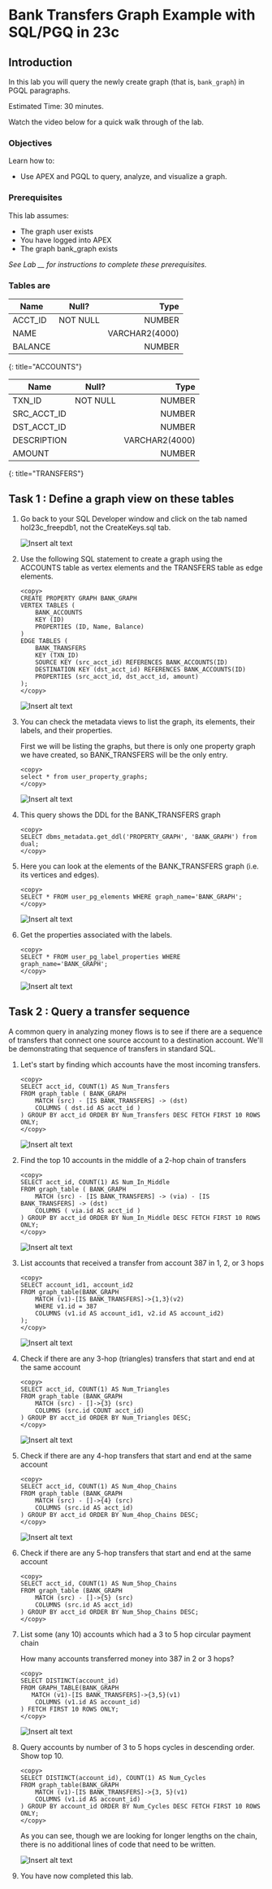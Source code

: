 # Bank Transfers Graph Example with SQL/PGQ in 23c

## Introduction

In this lab you will query the newly create graph (that is, `bank_graph`) in PGQL paragraphs.

Estimated Time: 30 minutes.

Watch the video below for a quick walk through of the lab.

<!-- update video link. Previous iteration: [](youtube:XnE1yw2k5IU) -->

### Objectives
Learn how to:
- Use APEX and PGQL to query, analyze, and visualize a graph.

### Prerequisites
This lab assumes:
- The graph user exists
- You have logged into APEX
- The graph bank_graph exists

*See Lab \_\_ for instructions to complete these prerequisites.*

### Tables are
| Name | Null? | Type |
| ------- |:--------:| --------------:|
| ACCT_ID | NOT NULL | NUMBER|
| NAME |  | VARCHAR2(4000) |
| BALANCE |  | NUMBER |
{: title="ACCOUNTS"}

| Name | Null? | Type |
| ------- |:--------:| --------------:|
| TXN_ID | NOT NULL | NUMBER|
| SRC\_ACCT\_ID |  | NUMBER |
| DST\_ACCT\_ID |  | NUMBER |
| DESCRIPTION |  | VARCHAR2(4000) |
| AMOUNT |  | NUMBER |
{: title="TRANSFERS"}

## Task 1 : Define a graph view on these tables

1. Go back to your SQL Developer window and click on the tab named hol23c_freepdb1, not the CreateKeys.sql tab.

    ![Insert alt text](images/example.png)


2. Use the following SQL statement to create a graph using the ACCOUNTS table as vertex elements and the TRANSFERS table as edge elements. 
    ```
    <copy>
    CREATE PROPERTY GRAPH BANK_GRAPH 
    VERTEX TABLES (
        BANK_ACCOUNTS
        KEY (ID)
        PROPERTIES (ID, Name, Balance) 
    )
    EDGE TABLES (
        BANK_TRANSFERS 
        KEY (TXN_ID) 
        SOURCE KEY (src_acct_id) REFERENCES BANK_ACCOUNTS(ID)
        DESTINATION KEY (dst_acct_id) REFERENCES BANK_ACCOUNTS(ID)
        PROPERTIES (src_acct_id, dst_acct_id, amount)
    );
    </copy>
    ```

    ![Insert alt text](images/example.png)


3. You can check the metadata views to list the graph, its elements, their labels, and their properties. 

    First we will be listing the graphs, but there is only one property graph we have created, so BANK_TRANSFERS will be the only entry.
    ```
    <copy>
    select * from user_property_graphs;
    </copy>
    ```

    ![Insert alt text](images/example.png)

4. This query shows the DDL for the BANK_TRANSFERS graph 

    ```
    <copy>
    SELECT dbms_metadata.get_ddl('PROPERTY_GRAPH', 'BANK_GRAPH') from dual;
    </copy>
    ```

4. Here you can look at the elements of the BANK_TRANSFERS graph (i.e. its vertices and edges).
    ```
    <copy>
    SELECT * FROM user_pg_elements WHERE graph_name='BANK_GRAPH';
    </copy>
    ```

    ![Insert alt text](images/example.png)

<!-- 5. These are the labels used in the graph.
    ```
    <copy>
    select * from user_pg_labels
    where graph_name='BANK_TRANSFERS';
    </copy>
    ```

    ![Insert alt text](images/example.png) -->

6. Get the properties associated with the labels.
    ```
    <copy>
    SELECT * FROM user_pg_label_properties WHERE graph_name='BANK_GRAPH';
    </copy>
    ```

    ![Insert alt text](images/example.png)

<!-- 7. 

    ```
    <copy>
    select label_name, property_name, data_type from user_pg_label_properties
    where graph_name='BANK_TRANSFERS' order by label_name;
    </copy>
    ```

    ![Insert alt text](images/example.png) -->


## Task 2 : Query a transfer sequence
A common query in analyzing money flows is to see if there are a sequence of transfers that connect one source account to a destination account. We'll be demonstrating that sequence of transfers in standard SQL.

1. Let's start by finding which accounts have the most incoming transfers.
    ```
    <copy>
    SELECT acct_id, COUNT(1) AS Num_Transfers 
    FROM graph_table ( BANK_GRAPH 
        MATCH (src) - [IS BANK_TRANSFERS] -> (dst) 
        COLUMNS ( dst.id AS acct_id )
    ) GROUP BY acct_id ORDER BY Num_Transfers DESC FETCH FIRST 10 ROWS ONLY;
    </copy>
    ```
    ![Insert alt text](images/example.png)


2.  Find the top 10 accounts in the middle of a 2-hop chain of transfers
    ```
    <copy>
    SELECT acct_id, COUNT(1) AS Num_In_Middle 
    FROM graph_table ( BANK_GRAPH 
        MATCH (src) - [IS BANK_TRANSFERS] -> (via) - [IS BANK_TRANSFERS] -> (dst) 
        COLUMNS ( via.id AS acct_id )
    ) GROUP BY acct_id ORDER BY Num_In_Middle DESC FETCH FIRST 10 ROWS ONLY;
    </copy>
    ```
    ![Insert alt text](images/example.png)


3. List accounts that received a transfer from account 387 in 1, 2, or 3 hops
    ```
    <copy>
    SELECT account_id1, account_id2 
    FROM graph_table(BANK_GRAPH
        MATCH (v1)-[IS BANK_TRANSFERS]->{1,3}(v2) 
        WHERE v1.id = 387 
        COLUMNS (v1.id AS account_id1, v2.id AS account_id2)
    );
    </copy>
    ```

    ![Insert alt text](images/example.png)


4. Check if there are any 3-hop (triangles) transfers that start and end at the same account
    ```
    <copy>
    SELECT acct_id, COUNT(1) AS Num_Triangles 
    FROM graph_table (BANK_GRAPH 
        MATCH (src) - []->{3} (src) 
        COLUMNS (src.id COUNT acct_id) 
    ) GROUP BY acct_id ORDER BY Num_Triangles DESC;
    </copy>
    ```

    ![Insert alt text](images/example.png)

5. Check if there are any 4-hop transfers that start and end at the same account 

    ```
    <copy>
    SELECT acct_id, COUNT(1) AS Num_4hop_Chains 
    FROM graph_table (BANK_GRAPH 
        MATCH (src) - []->{4} (src) 
        COLUMNS (src.id AS acct_id) 
    ) GROUP BY acct_id ORDER BY Num_4hop_Chains DESC;
    </copy>
    ```

    ![Insert alt text](images/example.png)

6. Check if there are any 5-hop transfers that start and end at the same account

    ```
    <copy>
   SELECT acct_id, COUNT(1) AS Num_5hop_Chains 
    FROM graph_table (BANK_GRAPH 
        MATCH (src) - []->{5} (src) 
        COLUMNS (src.id AS acct_id) 
    ) GROUP BY acct_id ORDER BY Num_5hop_Chains DESC;
    </copy>
    ```
    
7.  List some (any 10) accounts which had a 3 to 5 hop circular payment chain 

    How many accounts transferred money into 387 in 2 or 3 hops?
    ```
    <copy>
    SELECT DISTINCT(account_id) 
    FROM GRAPH_TABLE(BANK_GRAPH
       MATCH (v1)-[IS BANK_TRANSFERS]->{3,5}(v1)
        COLUMNS (v1.id AS account_id)  
    ) FETCH FIRST 10 ROWS ONLY;
    </copy>
    ```

    ![Insert alt text](images/example.png)

8.  Query accounts by number of 3 to 5 hops cycles in descending order. Show top 10.
    ```
    <copy>
    SELECT DISTINCT(account_id), COUNT(1) AS Num_Cycles 
    FROM graph_table(BANK_GRAPH
        MATCH (v1)-[IS BANK_TRANSFERS]->{3, 5}(v1) 
        COLUMNS (v1.id AS account_id) 
    ) GROUP BY account_id ORDER BY Num_Cycles DESC FETCH FIRST 10 ROWS ONLY;
    </copy>
    ```

    As you can see, though we are looking for longer lengths on the chain, there is no additional lines of code that need to be written.

    ![Insert alt text](images/example.png)



9. You have now completed this lab.